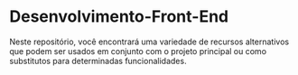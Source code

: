 # Desenvolvimento-Front-End
Neste repositório, você encontrará uma variedade de recursos alternativos que podem ser usados em conjunto com o projeto principal ou como substitutos para determinadas funcionalidades.
